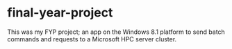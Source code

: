 # final-year-project
This was my FYP project; an app on the Windows 8.1 platform to send batch commands and requests to a Microsoft HPC server cluster.
